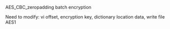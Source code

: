 AES_CBC_zeropadding batch encryption

Need to modify: vi offset, encryption key, dictionary location data, write file AES1
